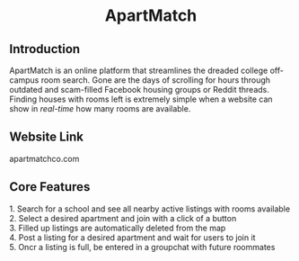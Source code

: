 <div align="center">
  <h1> ApartMatch </h1
</div>

<div align="left">
  <h2> Introduction </h2>
  <p> ApartMatch is an online platform that streamlines the dreaded college off-campus room search. Gone are the days of scrolling for hours through outdated and scam-filled Facebook housing groups or Reddit threads. Finding houses with rooms left is extremely simple when a website can show in <em> real-time </em> how many rooms are available. </p>
  
  <h2> Website Link </h2>
  <p> apartmatchco.com </p>

  <h2> Core Features </h2>
  1. Search for a school and see all nearby active listings with rooms available <br/>
  2. Select a desired apartment and join with a click of a button <br/>
  3. Filled up listings are automatically deleted from the map <br/>
  4. Post a listing for a desired apartment and wait for users to join it <br/>
  5. Oncr a listing is full, be entered in a groupchat with future roommates <br/>
</div>
